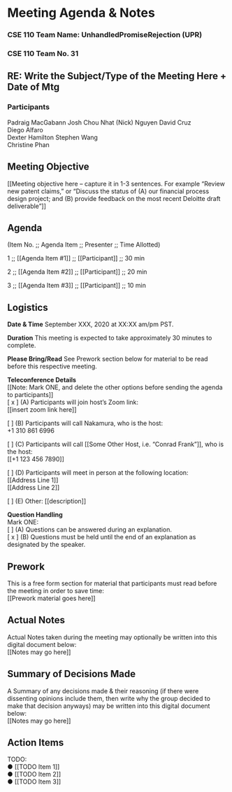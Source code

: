 # Meeting Agenda & Notes

### CSE 110 Team Name: UnhandledPromiseRejection (UPR)
### CSE 110 Team No. 31

## RE: Write the Subject/Type of the Meeting Here + Date of Mtg
### Participants

Padraig MacGabann
Josh Chou
Nhat (Nick) Nguyen
David Cruz	
Diego Alfaro	
Dexter Hamilton	
Stephen Wang	
Christine Phan

 
## Meeting Objective
[[Meeting objective here – capture it in 1-3 sentences. For example “Review new patent claims,” or “Discuss the status of (A) our financial process design project; and (B) provide feedback on the most recent Deloitte draft deliverable”]] 

## Agenda
(Item No.	;; Agenda Item ;;	Presenter ;; Time Allotted)

1 ;; [[Agenda Item #1]]	;; [[Participant]] ;; 30 min

2 ;; [[Agenda Item #2]]	;; [[Participant]] ;; 20 min

3 ;; [[Agenda Item #3]] ;; [[Participant]] ;; 10 min

## Logistics
**Date & Time**	September XXX, 2020 at XX:XX am/pm PST.  

**Duration**	This meeting is expected to take approximately 30 minutes to complete.  

**Please Bring/Read**	See Prework section below for material to be read before this respective meeting.  

**Teleconference Details**  
	[[Note: Mark ONE, and delete the other options before sending the agenda to participants]]  
[ x ] (A) Participants will join host’s Zoom link:  
              [[insert zoom link here]]  
	      
[   ] (B) Participants will call Nakamura, who is the host:   
              +1 310 861 6996  
	      
[    ] (C) Participants will call [[Some Other Host, i.e. “Conrad Frank”]], who is the host:   
              [[+1 123 456 7890]]  
	      
[    ] (D) Participants will meet in person at the following location:  
             [[Address Line 1]]  
             [[Address Line 2]]  
	     
[    ] (E) Other: [[description]]  

**Question Handling** 	
Mark ONE:  
[    ] (A) Questions can be answered during an explanation.  
[ x ] (B) Questions must be held until the end of an explanation as designated by the speaker.  



## Prework
This is a free form section for material that participants must read before the meeting in order to save time:  
[[Prework material goes here]]

## Actual Notes
Actual Notes taken during the meeting may optionally be written into this digital document below:  
[[Notes may go here]]

## Summary of Decisions Made
A Summary of any decisions made & their reasoning (if there were dissenting opinions include them, then write why the group decided to make that decision anyways) may be written into this digital document below:  
[[Notes may go here]]

## Action Items
TODO:  
●	[[TODO Item 1]]  
●	[[TODO Item 2]]  
●	[[TODO Item 3]]
